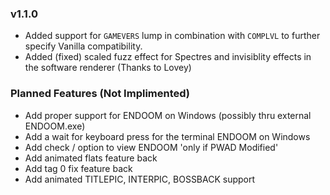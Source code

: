 ### v1.1.0
- Added support for `GAMEVERS` lump in combination with `COMPLVL` to further specify Vanilla compatibility.
- Added (fixed) scaled fuzz effect for Spectres and invisiblity effects in the software renderer (Thanks to Lovey)

### Planned Features (Not Implimented)
- Add proper support for ENDOOM on Windows (possibly thru external ENDOOM.exe)
- Add a wait for keyboard press for the terminal ENDOOM on Windows
- Add check / option to view ENDOOM 'only if PWAD Modified'
- Add animated flats feature back
- Add tag 0 fix feature back
- Add animated TITLEPIC, INTERPIC, BOSSBACK support